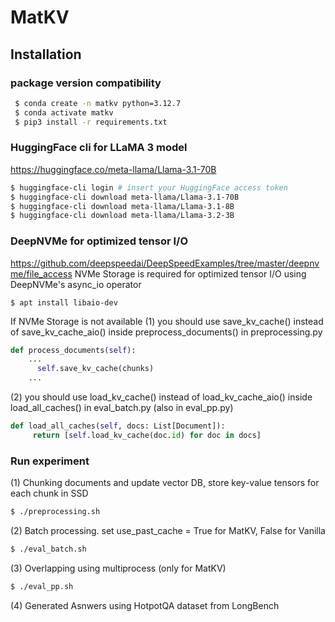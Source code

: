 # MatKV
## Installation
### package version compatibility
   ```bash
    $ conda create -n matkv python=3.12.7
    $ conda activate matkv
    $ pip3 install -r requirements.txt
   ```
### HuggingFace cli for LLaMA 3 model
https://huggingface.co/meta-llama/Llama-3.1-70B
   ```bash
   $ huggingface-cli login # insert your HuggingFace access token
   $ huggingface-cli download meta-llama/Llama-3.1-70B
   $ huggingface-cli download meta-llama/Llama-3.1-8B
   $ huggingface-cli download meta-llama/Llama-3.2-3B
   ```
### DeepNVMe for optimized tensor I/O
https://github.com/deepspeedai/DeepSpeedExamples/tree/master/deepnvme/file_access
NVMe Storage is required for optimized tensor I/O using DeepNVMe's async_io operator
   ```base
   $ apt install libaio-dev
   ```
If NVMe Storage is not available
(1) you should use save_kv_cache() instead of save_kv_cache_aio() inside preprocess_documents() in preprocessing.py

   ```python
   def process_documents(self):
       ...
         self.save_kv_cache(chunks)
       ...
   ```

(2) you should use load_kv_cache() instead of load_kv_cache_aio() inside load_all_caches() in eval_batch.py (also in eval_pp.py)

   ```python
   def load_all_caches(self, docs: List[Document]):
        return [self.load_kv_cache(doc.id) for doc in docs]
   ```
### Run experiment
(1) Chunking documents and update vector DB, store key-value tensors for each chunk in SSD
   ```bash
   $ ./preprocessing.sh
   ```
(2) Batch processing. set use_past_cache = True for MatKV, False for Vanilla
   ```bash
   $ ./eval_batch.sh
   ```
(3) Overlapping using multiprocess (only for MatKV)
   ```bash
   $ ./eval_pp.sh
   ```
(4) Generated Asnwers using HotpotQA dataset from LongBench
